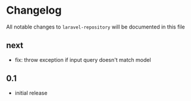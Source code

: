 # Changelog

All notable changes to `laravel-repository` will be documented in this file

## next

-   fix: throw exception if input query doesn't match model

## 0.1

-   initial release
